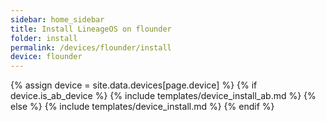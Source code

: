 ```yaml
---
sidebar: home_sidebar
title: Install LineageOS on flounder
folder: install
permalink: /devices/flounder/install
device: flounder
---
```

{% assign device = site.data.devices[page.device] %}
{% if device.is_ab_device %}
{% include templates/device_install_ab.md %}
{% else %}
{% include templates/device_install.md %}
{% endif %}
